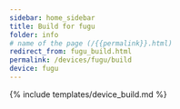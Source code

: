 ```yaml
---
sidebar: home_sidebar
title: Build for fugu
folder: info
# name of the page (/{{permalink}}.html)
redirect_from: fugu_build.html
permalink: /devices/fugu/build
device: fugu
---
```

{% include templates/device_build.md %}
